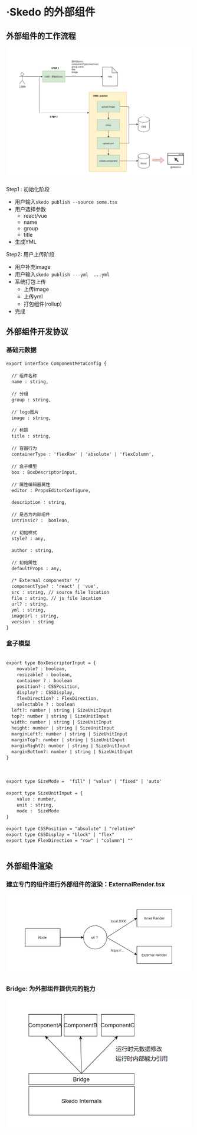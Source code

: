 # ·Skedo 的外部组件





## 外部组件的工作流程

![image-20210813190815551](assets/image-20210813190815551.png)

Step1 : 初始化阶段

- 用户输入`skedo publish --source some.tsx`
- 用户选择参数
  - react/vue
  - name
  - group
  - title
- 生成YML

Step2: 用户上传阶段

- 用户补充image
- 用户输入`skedo publish ---yml  ...yml`
- 系统打包上传
  - 上传image
  - 上传yml
  - 打包组件(rollup)
- 完成



## 外部组件开发协议



### 基础元数据



```tsx
export interface ComponentMetaConfig {

  // 组件名称 
  name : string,

  // 分组
  group : string,

  // logo图片
  image : string,

  // 标题
  title : string,

  // 容器行为
  containerType : 'flexRow' | 'absolute' | 'flexColumn',

  // 盒子模型
  box : BoxDescriptorInput,

  // 属性编辑器属性
  editor : PropsEditorConfigure,

  description : string,

  // 是否为内部组件
  intrinsic? :  boolean,

  // 初始样式
  style? : any,

  author : string,

  // 初始属性
  defaultProps : any,

  /* External components' */
  componentType? : 'react' | 'vue', 
  src : string, // source file location
  file : string, // js file location
  url? : string,
  yml : string, 
  imageUrl : string,
  version : string
}

```



### 盒子模型

```tsx

export type BoxDescriptorInput = {
	movable? : boolean,
	resizable? : boolean,
	container ? : boolean
	position? : CSSPosition,
	display? : CSSDisplay,
	flexDirection? : FlexDirection,
	selectable ? : boolean
  left?: number | string | SizeUnitInput
  top?: number | string | SizeUnitInput
  width: number | string | SizeUnitInput
  height: number | string | SizeUnitInput
  marginLeft?: number | string | SizeUnitInput
  marginTop?: number | string | SizeUnitInput
  marginRight?: number | string | SizeUnitInput
  marginBottom?: number | string | SizeUnitInput
}



export type SizeMode =  "fill" | "value" | "fixed" | 'auto'

export type SizeUnitInput = {
	value : number,
	unit : string,
	mode :  SizeMode 
}

export type CSSPosition = "absolute" | "relative" 
export type CSSDisplay = "block" | "flex" 
export type FlexDirection = "row" | "column"| ""


```



## 外部组件渲染



### 建立专门的组件进行外部组件的渲染：ExternalRender.tsx

![image-20210813194219315](assets/image-20210813194219315.png)

### Bridge: 为外部组件提供元的能力

![image-20210813194311851](assets/image-20210813194311851.png)

